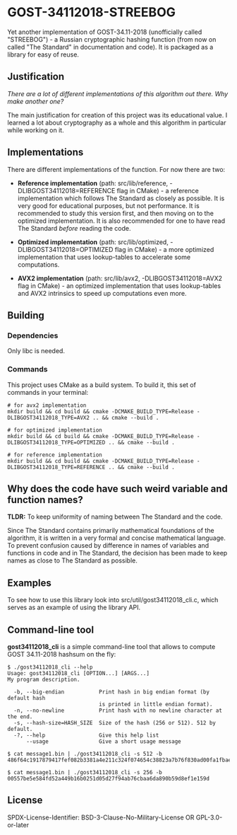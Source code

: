 # GOST-34112018-STREEBOG

Yet another implementation of GOST-34.11-2018 (unofficially called "STREEBOG") - a Russian cryptographic hashing function (from now on called "The Standard" in documentation and code). It is packaged as a library for easy of reuse.

## Justification

*There are a lot of different implementations of this algorithm out there. Why make another one?*

The main justification for creation of this project was its educational value. I learned a lot about cryptography as a whole and this algorithm in particular while working on it.

## Implementations

There are different implementations of the function. For now there are two:

* **Reference implementation** (path: src/lib/reference, -DLIBGOST34112018=REFERENCE flag in CMake) - a reference implementation which follows The Standard as closely as possible. It is very good for educational purposes, but not performance. It is recommended to study this version first, and then moving on to the optimized implementation. It is also recommended for one to have read The Standard _before_ reading the code.

* **Optimized implementation** (path: src/lib/optimized, -DLIBGOST34112018=OPTIMIZED flag in CMake) - a more optimized implementation that uses lookup-tables to accelerate some computations.

* **AVX2 implementation** (path: src/lib/avx2, -DLIBGOST34112018=AVX2 flag in CMake) - an optimized implementation that uses lookup-tables and AVX2 intrinsics to speed up computations even more.

## Building
### Dependencies

Only libc is needed.

### Commands

This project uses CMake as a build system. To build it, this set of commands in your terminal:

```
# for avx2 implementation
mkdir build && cd build && cmake -DCMAKE_BUILD_TYPE=Release -DLIBGOST34112018_TYPE=AVX2 .. && cmake --build .

# for optimized implementation
mkdir build && cd build && cmake -DCMAKE_BUILD_TYPE=Release -DLIBGOST34112018_TYPE=OPTIMIZED .. && cmake --build .

# for reference implementation
mkdir build && cd build && cmake -DCMAKE_BUILD_TYPE=Release -DLIBGOST34112018_TYPE=REFERENCE .. && cmake --build .
```

## Why does the code have such weird variable and function names?

**TLDR:** To keep uniformity of naming between The Standard and the code.

Since The Standard contains primarily mathematical foundations of the algorithm, it is written in a very formal and concise mathematical language. To prevent confusion caused by difference in names of variables and functions in code and in The Standard, the decision has been made to keep names as close to The Standard as possible.

## Examples

To see how to use this library look into src/util/gost34112018_cli.c, which serves as an example of using the library API.

## Command-line tool

**gost34112018_cli** is a simple command-line tool that allows to compute GOST 34.11-2018 hashsum on the fly:

```
$ ./gost34112018_cli --help
Usage: gost34112018_cli [OPTION...] [ARGS...]
My program description.

  -b, --big-endian           Print hash in big endian format (by default hash
                             is printed in little endian format).
  -n, --no-newline           Print hash with no newline character at the end.
  -s, --hash-size=HASH_SIZE  Size of the hash (256 or 512). 512 by default.
  -?, --help                 Give this help list
      --usage                Give a short usage message

$ cat message1.bin | ./gost34112018_cli -s 512 -b
486f64c1917879417fef082b3381a4e211c324f074654c38823a7b76f830ad00fa1fbae42b1285c0352f227524bc9ab16254288dd6863dccd5b9f54a1ad0541b

$ cat message1.bin | ./gost34112018_cli -s 256 -b
00557be5e584fd52a449b16b0251d05d27f94ab76cbaa6da890b59d8ef1e159d
```

## License

SPDX-License-Identifier: BSD-3-Clause-No-Military-License OR GPL-3.0-or-later

